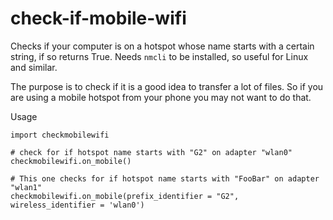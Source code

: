 # check-if-mobile-wifi
Checks if your computer is on a hotspot whose name starts with a certain string, if so returns True. Needs ```nmcli``` to be installed, so useful for Linux and similar.

The purpose is to check if it is a good idea to transfer a lot of files. So if you are using a mobile hotspot from your phone you may not want to do that.

Usage

    import checkmobilewifi

    # check for if hotspot name starts with "G2" on adapter "wlan0"
    checkmobilewifi.on_mobile() 

    # This one checks for if hotspot name starts with "FooBar" on adapter "wlan1"
    checkmobilewifi.on_mobile(prefix_identifier = "G2", wireless_identifier = 'wlan0')
